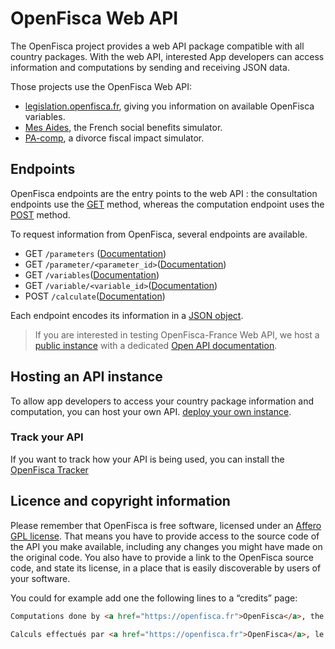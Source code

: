 # OpenFisca Web API

The OpenFisca project provides a web API package compatible with all country packages.
With the web API, interested App developers can access information and computations by sending and receiving JSON data.

Those projects use the OpenFisca Web API:

- [legislation.openfisca.fr](https://legislation.openfisca.fr), giving you information on available OpenFisca variables.
- [Mes Aides](https://mes-aides.gouv.fr), the French social benefits simulator.
- [PA-comp](https://pa-comp.firebaseapp.com), a divorce fiscal impact simulator.


## Endpoints

OpenFisca endpoints are the entry points to the web API :
the consultation endpoints use the [GET](https://en.wikipedia.org/wiki/Hypertext_Transfer_Protocol#Request_methods) method, whereas the computation endpoint uses the [POST](https://en.wikipedia.org/wiki/Hypertext_Transfer_Protocol#Request_methods) method. 

To request information from OpenFisca, several endpoints are available.
 - GET `/parameters` ([Documentation](http://openfisca.readthedocs.io/en/latest/parameters.html))
 - GET `/parameter/<parameter_id>`([Documentation](http://openfisca.readthedocs.io/en/latest/parameter.html))
 - GET `/variables`([Documentation](http://openfisca.readthedocs.io/en/latest/variables.html))
 - GET `/variable/<variable_id>`([Documentation](http://openfisca.readthedocs.io/en/latest/variable.html))
 - POST `/calculate`([Documentation](http://openfisca.readthedocs.io/en/latest/variable.html))

Each endpoint encodes its information in a [JSON object](input-output-data.md).

> If you are interested in testing OpenFisca-France Web API, we host a [public instance](https://fr.openfisca.org/api/v18) with a dedicated [Open API documentation](legislation.openfisca.fr/swagger).

## Hosting an API instance

To allow app developers to access your country package information and computation, you can host your own API.
[deploy your own instance](https://github.com/openfisca/openfisca-core#serving-the-api).

### Track your API

If you want to track how your API is being used, you can install the [OpenFisca Tracker](https://github.com/openfisca/tracker)

## Licence and copyright information

Please remember that OpenFisca is free software, licensed under an [Affero GPL license](https://choosealicense.com/licenses/agpl-3.0/). That means you have to provide access to the source code of the API you make available, including any changes you might have made on the original code. You also have to provide a link to the OpenFisca source code, and state its license, in a place that is easily discoverable by users of your software.

You could for example add one the following lines to a “credits” page:

```html
Computations done by <a href="https://openfisca.fr">OpenFisca</a>, the <a href="https://choosealicense.com/licenses/agpl-3.0/" title="AGPL-3.0">free and open-source</a> social and fiscal computation engine. Source code available at <a href="https://github.com/openfisca">github.com/openfisca</a>.
```

```html
Calculs effectués par <a href="https://openfisca.fr">OpenFisca</a>, le moteur <a href="https://choosealicense.com/licenses/agpl-3.0/" title="AGPL-3.0">libre et ouvert</a> du système social et fiscal. Code source disponible sur <a href="https://github.com/openfisca">github.com/openfisca</a>.
```

